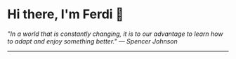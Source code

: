 <h1>Hi there, I'm Ferdi 👋</h1>

<p><em>
  "In a world that is constantly changing, it is to our advantage to learn how to adapt and enjoy something better." — Spencer Johnson
</em></p>

---
